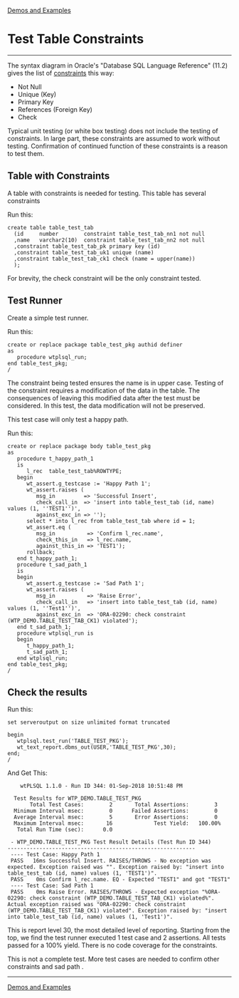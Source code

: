 [Demos and Examples](README.md)

# Test Table Constraints

---

The syntax diagram in Oracle's "Database SQL Language Reference" (11.2) gives the list of [constraints](https://docs.oracle.com/cd/E11882_01/server.112/e41084/clauses002.htm#CJAEDFIB) this way:

* Not Null
* Unique (Key)
* Primary Key
* References (Foreign Key)
* Check

Typical unit testing (or white box testing) does not include the testing of constraints.  In large part, these constraints are assumed to work without testing.  Confirmation of continued function of these constraints is a reason to test them.

## Table with Constraints

A table with constraints is needed for testing.  This table has several constraints

Run this:

```
create table table_test_tab
  (id     number        constraint table_test_tab_nn1 not null
  ,name   varchar2(10)  constraint table_test_tab_nn2 not null
  ,constraint table_test_tab_pk primary key (id)
  ,constraint table_test_tab_uk1 unique (name)
  ,constraint table_test_tab_ck1 check (name = upper(name))
  );
```

For brevity, the check constraint will be the only constraint tested.

## Test Runner

Create a simple test runner.

Run this:

```
create or replace package table_test_pkg authid definer
as
   procedure wtplsql_run;
end table_test_pkg;
/
```

The constraint being tested ensures the name is in upper case.  Testing of the constraint requires a modification of the data in the table.  The consequences of leaving this modified data after the test must be considered.  In this test, the data modification will not be preserved.

This test case will only test a happy path.

Run this:

```
create or replace package body table_test_pkg
as
   procedure t_happy_path_1
   is
      l_rec  table_test_tab%ROWTYPE; 
   begin
      wt_assert.g_testcase := 'Happy Path 1';
      wt_assert.raises (
         msg_in         => 'Successful Insert',
         check_call_in  => 'insert into table_test_tab (id, name) values (1, ''TEST1'')',
         against_exc_in => '');
      select * into l_rec from table_test_tab where id = 1;
      wt_assert.eq (
         msg_in          => 'Confirm l_rec.name',
         check_this_in   => l_rec.name,
         against_this_in => 'TEST1');
      rollback;
   end t_happy_path_1;
   procedure t_sad_path_1
   is
   begin
      wt_assert.g_testcase := 'Sad Path 1';
      wt_assert.raises (
         msg_in          => 'Raise Error',
         check_call_in   => 'insert into table_test_tab (id, name) values (1, ''Test1'')',
         against_exc_in  => 'ORA-02290: check constraint (WTP_DEMO.TABLE_TEST_TAB_CK1) violated');
   end t_sad_path_1;
   procedure wtplsql_run is
   begin
      t_happy_path_1;
      t_sad_path_1;
   end wtplsql_run;
end table_test_pkg;
/
```

## Check the results

Run this:

```
set serveroutput on size unlimited format truncated

begin
   wtplsql.test_run('TABLE_TEST_PKG');
   wt_text_report.dbms_out(USER,'TABLE_TEST_PKG',30);
end;
/
```

And Get This:

```
    wtPLSQL 1.1.0 - Run ID 344: 01-Sep-2018 10:51:48 PM

  Test Results for WTP_DEMO.TABLE_TEST_PKG
       Total Test Cases:        2       Total Assertions:        3
  Minimum Interval msec:        0      Failed Assertions:        0
  Average Interval msec:        5       Error Assertions:        0
  Maximum Interval msec:       16             Test Yield:   100.00%
   Total Run Time (sec):      0.0

 - WTP_DEMO.TABLE_TEST_PKG Test Result Details (Test Run ID 344)
-----------------------------------------------------------
 ---- Test Case: Happy Path 1
 PASS   16ms Successful Insert. RAISES/THROWS - No exception was expected. Exception raised was "". Exception raised by: "insert into table_test_tab (id, name) values (1, 'TEST1')".
 PASS    0ms Confirm l_rec.name. EQ - Expected "TEST1" and got "TEST1"
 ---- Test Case: Sad Path 1
 PASS    0ms Raise Error. RAISES/THROWS - Expected exception "%ORA-02290: check constraint (WTP_DEMO.TABLE_TEST_TAB_CK1) violated%". Actual exception raised was "ORA-02290: check constraint (WTP_DEMO.TABLE_TEST_TAB_CK1) violated". Exception raised by: "insert into table_test_tab (id, name) values (1, 'Test1')".
```

This is report level 30, the most detailed level of reporting.  Starting from the top, we find the test runner executed 1 test case and 2 assertions.  All tests passed for a 100% yield.  There is no code coverage for the constraints.

This is not a complete test.  More test cases are needed to confirm other constraints and sad path .

---
[Demos and Examples](README.md)
